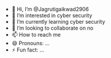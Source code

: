 - 👋 Hi, I’m @Jagrutigaikwad2906
- 👀 I’m interested in cyber security
- 🌱 I’m currently learning cyber security
- 💞️ I’m looking to collaborate on no
- 📫 How to reach me 
- 😄 Pronouns: ...
- ⚡ Fun fact: ...

<!---
Jagrutigaikwad2906/Jagrutigaikwad2906 is a ✨ special ✨ repository because its `README.md` (this file) appears on your GitHub profile.
You can click the Preview link to take a look at your changes.
--->
